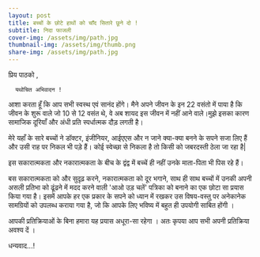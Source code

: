 ```yaml
---
layout: post
title: बच्चों के छोटे हाथों को चाँद सितारे छूने दो !
subtitle: निदा फाजली 
cover-img: /assets/img/path.jpg
thumbnail-img: /assets/img/thumb.png
share-img: /assets/img/path.jpg
---
```

प्रिय पाठको ,

      यथोचित अभिवादन !
        
आशा करता हूँ कि आप सभी स्वस्थ एवं सानंद होंगे। मैने
अपने जीवन के इन 22 वसंतो में पाया है कि जीवन के शुरू
वाले जो 10 से 12 वसंत थे, वे अब शायद इस जीवन में नहीं
आने वाले।मुझे इसका कारण सामाजिक दूरियाँ और अंधी
प्रति स्पर्धात्मक दौड़ लगती है।

मेरे यहाँ के सारे बच्चों ने डॉक्टर, इंजीनियर, आईएएस
और न जाने क्या-क्या बनने के सपने सजा लिए हैं और उसी
राह पर निकल भी पड़े हैं। कोई स्वेच्छा से निकला है तो किसी
को जबरदस्ती ठेला जा रहा है|

इस सकारात्मकता और नकारात्मकता के बीच के द्वंद्व में बच्चें
ही नहीं उनके माता-पिता भी पिस रहे हैं।

बस सकारात्मकता को और सुदृढ़ करने, नकारात्मकता को दूर
भगाने, साथ ही साथ बच्चों में उनकी अपनी असली प्रतिभा
को ढूंढने में मदद करने वाली 'आओ उड़ चलें' पत्रिका को
बनाने का एक छोटा सा प्रयास किया गया है।
इसमें आपके हर एक प्रकार के सपने को ध्यान में रखकर उस
विषय-वस्तु पर अनेकानेक सामग्रियों को उपलब्ध कराया
गया है, जो कि आपके लिए भविष्य में बहुत ही उपयोगी
साबित होंगी ।

आपकी प्रतिक्रियाओं के बिना हमारा यह प्रयास अधूरा-सा
रहेगा । अतः कृपया आप सभी अपनी प्रतिक्रिया अवश्य दें ।

धन्यवाद...!

